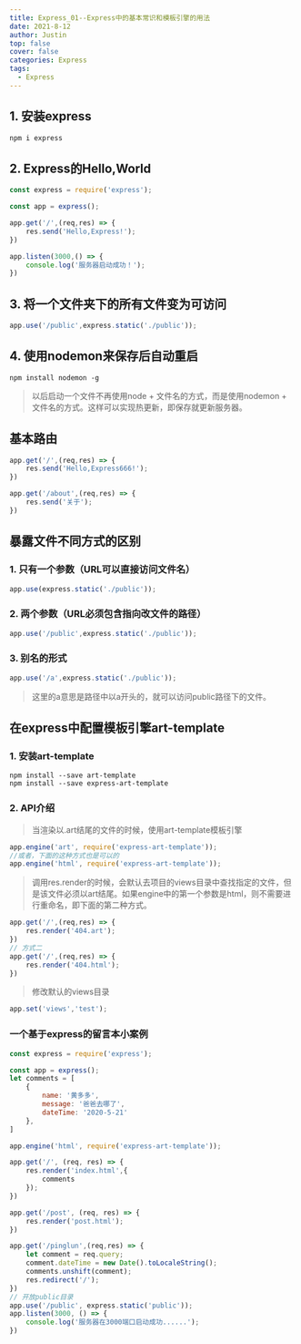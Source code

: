 ```yaml
---
title: Express_01--Express中的基本常识和模板引擎的用法
date: 2021-8-12
author: Justin
top: false
cover: false
categories: Express
tags:
  - Express
---
```

## 1. 安装express
```js
npm i express
```

## 2. Express的Hello,World
```js
const express = require('express');

const app = express();

app.get('/',(req,res) => {
    res.send('Hello,Express!');
})

app.listen(3000,() => {
    console.log('服务器启动成功！');
})
```

## 3. 将一个文件夹下的所有文件变为可访问
```js
app.use('/public',express.static('./public'));
```

## 4. 使用nodemon来保存后自动重启
```shell
npm install nodemon -g
```
>以后启动一个文件不再使用node + 文件名的方式，而是使用nodemon + 文件名的方式。这样可以实现热更新，即保存就更新服务器。

## 基本路由
```js
app.get('/',(req,res) => {
    res.send('Hello,Express666!');
})

app.get('/about',(req,res) => {
    res.send('关于');
})
```
## 暴露文件不同方式的区别
### 1. 只有一个参数（URL可以直接访问文件名）
```js
app.use(express.static('./public'));
```
### 2. 两个参数（URL必须包含指向改文件的路径）
```js
app.use('/public',express.static('./public'));
```
### 3. 别名的形式
```js
app.use('/a',express.static('./public'));
```
>这里的a意思是路径中以a开头的，就可以访问public路径下的文件。

## 在express中配置模板引擎art-template
### 1. 安装art-template
```shell
npm install --save art-template
npm install --save express-art-template
```
### 2. API介绍
>当渲染以.art结尾的文件的时候，使用art-template模板引擎
```js
app.engine('art', require('express-art-template'));
//或者，下面的这种方式也是可以的
app.engine('html', require('express-art-template'));
```
>调用res.render的时候，会默认去项目的views目录中查找指定的文件，但是该文件必须以art结尾。如果engine中的第一个参数是html，则不需要进行重命名，即下面的第二种方式。
```js
app.get('/',(req,res) => {
    res.render('404.art');
})
// 方式二
app.get('/',(req,res) => {
    res.render('404.html');
})
```
>修改默认的views目录
```js
app.set('views','test');
```

### 一个基于express的留言本小案例
```js
const express = require('express');

const app = express();
let comments = [
    {
        name: '黄多多',
        message: '爸爸去哪了',
        dateTime: '2020-5-21'
    },
]

app.engine('html', require('express-art-template'));

app.get('/', (req, res) => {
    res.render('index.html',{
        comments
    });
})

app.get('/post', (req, res) => {
    res.render('post.html');
})

app.get('/pinglun',(req,res) => {
    let comment = req.query;
    comment.dateTime = new Date().toLocaleString();
    comments.unshift(comment);
    res.redirect('/');
})
// 开放public目录
app.use('/public', express.static('public'));
app.listen(3000, () => {
    console.log('服务器在3000端口启动成功......');
})
```



